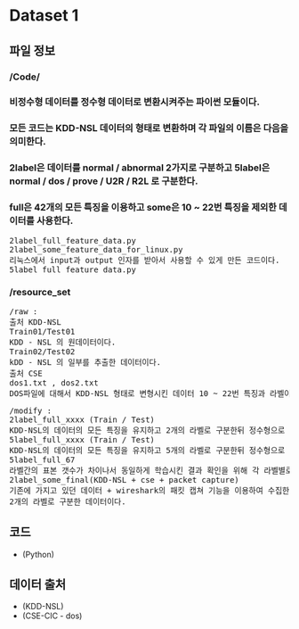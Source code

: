 # Dataset 1

## 파일 정보

### /Code/
### 비정수형 데이터를 정수형 데이터로 변환시켜주는 파이썬 모듈이다.
### 모든 코드는 KDD-NSL 데이터의 형태로 변환하며 각 파일의 이름은 다음을 의미한다.
### 2label은 데이터를 normal / abnormal 2가지로 구분하고 5label은 normal / dos / prove / U2R / R2L 로 구분한다.
### full은 42개의 모든 특징을 이용하고 some은 10 ~ 22번 특징을 제외한 데이터를 사용한다.
<pre>
2label_full_feature_data.py
2label_some_feature_data_for_linux.py
리눅스에서 input과 output 인자를 받아서 사용할 수 있게 만든 코드이다.
5label_full_feature_data.py
</pre>

### /resource_set
<pre>
/raw : 
출처 KDD-NSL
Train01/Test01
KDD - NSL 의 원데이터이다.
Train02/Test02
kDD - NSL 의 일부를 추출한 데이터이다.
출처 CSE
dos1.txt , dos2.txt
DOS파일에 대해서 KDD-NSL 형태로 변형시킨 데이터 10 ~ 22번 특징과 라벨이 없다.
</pre>
<pre>
/modify : 
2label_full_xxxx (Train / Test)
KDD-NSL의 데이터의 모든 특징을 유지하고 2개의 라벨로 구분한뒤 정수형으로 변환한 데이터이다.
5label_full_xxxx (Train / Test)
KDD-NSL의 데이터의 모든 특징을 유지하고 5개의 라벨로 구분한뒤 정수형으로 변환한 데이터이다. 
5label_full_67
라벨간의 표본 갯수가 차이나서 동일하게 학습시킨 결과 확인을 위해 각 라벨별로 67개씩 추출한 데이터이다.
2label_some_final(KDD-NSL + cse + packet capture) 
기존에 가지고 있던 데이터 + wireshark의 패킷 캡쳐 기능을 이용하여 수집한 데이터의 총 합에 대하여 KDD-NSL형태의 10~22번 특징 제외한 뒤
2개의 라벨로 구분한 데이터이다.
</pre>



## 코드
* (Python)

## 데이터 출처
* (KDD-NSL)
* (CSE-CIC - dos)

